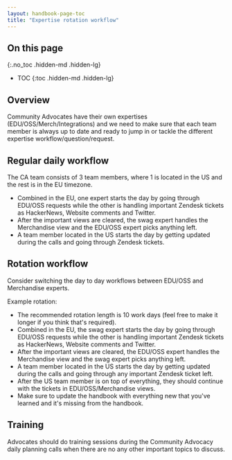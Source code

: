 ```yaml
---
layout: handbook-page-toc
title: "Expertise rotation workflow"
---
```


## On this page
{:.no_toc .hidden-md .hidden-lg}

- TOC
{:toc .hidden-md .hidden-lg}

## Overview
Community Advocates have their own expertises (EDU/OSS/Merch/Integrations) and we need to make sure that each team member is always up to date and ready to jump in or tackle the different expertise workflow/question/request.

## Regular daily workflow
The CA team consists of 3 team members, where 1 is located in the US and the rest is in the EU timezone.

* Combined in the EU, one expert starts the day by going through EDU/OSS requests while the other is handling important Zendesk tickets as HackerNews, Website comments and Twitter.
* After the important views are cleared, the swag expert handles the Merchandise view and the EDU/OSS expert picks anything left.
* A team member located in the US starts the day by getting updated during the calls and going through Zendesk tickets.

## Rotation workflow
Consider switching the day to day workflows between EDU/OSS and Merchandise experts.

Example rotation:
* The recommended rotation length is 10 work days (feel free to make it longer if you think that's required).
* Combined in the EU, the swag expert starts the day by going through EDU/OSS requests while the other is handling important Zendesk tickets as HackerNews, Website comments and Twitter.
* After the important views are cleared, the EDU/OSS expert handles the Merchandise view and the swag expert picks anything left.
* A team member located in the US starts the day by getting updated during the calls and going through any important Zendesk ticket left.
* After the US team member is on top of everything, they should continue with the tickets in EDU/OSS/Merchandise views.
* Make sure to update the handbook with everything new that you've learned and it's missing from the handbook.


## Training
Advocates should do training sessions during the Community Advocacy daily planning calls when there are no any other important topics to discuss. 